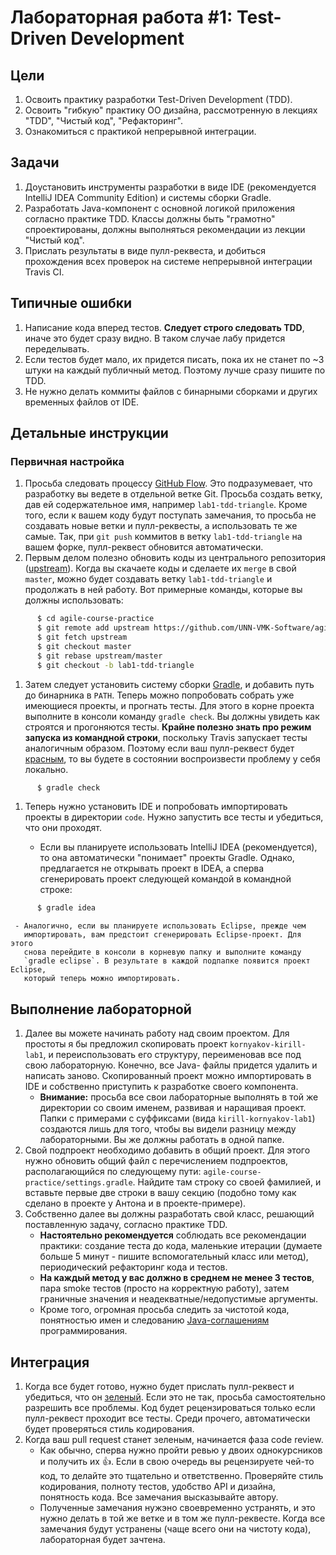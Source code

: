 # Лабораторная работа #1: Test-Driven Development

## Цели

  1. Освоить практику разработки Test-Driven Development (TDD).
  1. Освоить "гибкую" практику ОО дизайна, рассмотренную в лекциях "TDD",
     "Чистый код", "Рефакторинг".
  1. Ознакомиться с практикой непрерывной интеграции.

## Задачи

  1. Доустановить инструменты разработки в виде IDE (рекомендуется IntelliJ IDEA
     Community Edition) и системы сборки Gradle.
  1. Разработать Java-компонент с основной логикой приложения согласно практике
     TDD. Классы должны быть "грамотно" спроектированы, должны выполняться
     рекомендации из лекции "Чистый код".
  1. Прислать результаты в виде пулл-реквеста, и добиться прохождения всех
     проверок на системе непрерывной интеграции Travis CI.

## Типичные ошибки

  1. Написание кода вперед тестов. __Следует строго следовать TDD__, иначе это
     будет сразу видно. В таком случае лабу придется переделывать.
  1. Если тестов будет мало, их придется писать, пока их не станет по ~3
     штуки на каждый публичный метод. Поэтому лучше сразу пишите по TDD.
  1. Не нужно делать коммиты файлов с бинарными сборками и других временных
     файлов от IDE.

## Детальные инструкции

### Первичная настройка

  1. Просьба следовать процессу [GitHub Flow][github-flow]. Это подразумевает,
     что разработку вы ведете в отдельной ветке Git. Просьба создать ветку, дав
     ей содержательное имя, например `lab1-tdd-triangle`. Кроме того, если к
     вашем коду будут поступать замечания, то просьба не создавать новые ветки и
     пулл-реквесты, а использовать те же самые. Так, при `git push` коммитов в
     ветку `lab1-tdd-triangle` на вашем форке, пулл-реквест обновится
     автоматически.
  1. Первым делом полезно обновить коды из центрального репозитория
     ([upstream][git-pull]). Когда вы скачаете коды и сделаете их `merge` в
     свой `master`, можно будет создавать ветку `lab1-tdd-triangle` и продолжать
     в ней работу. Вот примерные команды, которые вы должны использовать:

  ```bash
        $ cd agile-course-practice
        $ git remote add upstream https://github.com/UNN-VMK-Software/agile-course-practice
        $ git fetch upstream
        $ git checkout master
        $ git rebase upstream/master
        $ git checkout -b lab1-tdd-triangle
  ```

  1. Затем следует установить систему сборки [Gradle][gradle], и добавить путь
     до бинарника в `PATH`. Теперь можно попробовать собрать уже имеющиеся
     проекты, и прогнать тесты. Для этого в корне проекта выполните в консоли
     команду `gradle check`. Вы должны увидеть как строятся и прогоняются тесты.
     __Крайне полезно знать про режим запуска из командной строки__, поскольку
     Travis запускает тесты аналогичным образом. Поэтому если ваш пулл-реквест
     будет [красным][agile-travis], то вы будете в состоянии воспроизвести
     проблему у себя локально.

  ```bash
        $ gradle check
  ```

  1. Теперь нужно установить IDE и попробовать импортировать проекты в
     директории `code`. Нужно запустить все тесты и убедиться, что они проходят.

     - Если вы планируете использовать IntelliJ IDEA (рекомендуется), то она
       автоматически "понимает" проекты Gradle. Однако, предлагается не
       открывать проект в IDEA, а сперва сгенерировать проект следующей
       командой в командной строке:

  ```bash
        $ gradle idea
  ```

     - Аналогично, если вы планируете использовать Eclipse, прежде чем
       импортировать, вам предстоит сгенерировать Eclipse-проект. Для этого
       снова перейдите в консоли в корневую папку и выполните команду
       `gradle eclipse`. В результате в каждой подпапке появится проект Eclipse,
       который теперь можно импортировать.

## Выполнение лабораторной

  1. Далее вы можете начинать работу над своим проектом. Для простоты я бы
     предложил скопировать проект `kornyakov-kirill-lab1`, и переиспользовать
     его структуру, переименовав все под свою лабораторную. Конечно, все Java-
     файлы придется удалить и написать заново. Скопированный проект можно
     импортировать в IDE и собственно приступить к разработке своего компонента.
     - __Внимание:__ просьба все свои лабораторные выполнять в той же директории
       со своим именем, развивая и наращивая проект. Папки с примерами с
       суффиксами (вида `kirill-kornyakov-lab1`) создаются лишь для того, чтобы
       вы видели разницу между лабораторными. Вы же должны работать в одной
       папке.
  1. Свой подпроект необходимо добавить в общий проект. Для этого нужно обновить
     общий файл с перечислением подпроектов, располагающийся по следующему пути:
     `agile-course-practice/settings.gradle`. Найдите там строку со своей
     фамилией, и вставьте первые две строки в вашу секцию (подобно тому как
     сделано в проекте у Антона и в проекте-примере).
  1. Собственно далее вы должны разработать свой класс, решающий поставленную
     задачу, согласно практике TDD.
     - __Настоятельно рекомендуется__ соблюдать все рекомендации практики:
       создание теста до кода, маленькие итерации (думаете больше 5 минут -
       пишите вспомогательный класс или метод), периодический рефакторинг кода и
       тестов.
     - __На каждый метод у вас должно в среднем не менее 3 тестов__, пара smoke
       тестов (просто на корректную работу), затем граничные значения и
       неадекватные/недопустимые аргументы.
     - Кроме того, огромная просьба следить за чистотой кода, понятностью имен и
       следованию [Java-соглашениям][codestyle] программирования.

## Интеграция

  1. Когда все будет готово, нужно будет прислать пулл-реквест и убедиться, что
     он [зеленый][agile-travis]. Если это не так, просьба самостоятельно
     разрешить все проблемы. Код будет рецензироваться только если пулл-реквест
     проходит все тесты. Среди прочего, автоматически будет проверяться стиль
     кодирования.
  1. Когда ваш pull request станет зеленым, начинается фаза code review.
     - Как обычно, сперва нужно пройти ревью у двоих однокурсников и получить их
       :+1:. Если в свою очередь вы рецензируете чей-то код, то делайте это
       тщательно и ответственно. Проверяйте стиль кодирования, полноту
       тестов, удобство API и дизайна, понятность кода. Все замечания
       высказывайте автору.
     - Полученные замечания нужэно своевременно устранять, и это нужно делать в
       той же ветке и в том же пулл-реквесте. Когда все замечания будут
       устранены (чаще всего они на чистоту кода), лабораторная будет зачтена.

<!-- LINKS -->

[github-flow]:  http://scottchacon.com/2011/08/31/github-flow.html
[git-pull]:     https://groups.google.com/d/msg/devtools-course/V8rtlLrCXc4/k7vx6BxnqR4J
[gradle]:       http://www.gradle.org/downloads
[agile-travis]: https://travis-ci.org/UNN-VMK-Software/agile-course-practice/pull_requests
[upstream]:     https://github.com/UNN-VMK-Software/agile-course-practice
[codestyle]:    http://www.oracle.com/technetwork/java/javase/documentation/codeconvtoc-136057.html
